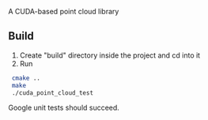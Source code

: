 A CUDA-based point cloud library

## Build
1. Create "build" directory inside the project and cd into it
2. Run 
```bash
 cmake ..
 make
 ./cuda_point_cloud_test
 ```
Google unit tests should succeed.

